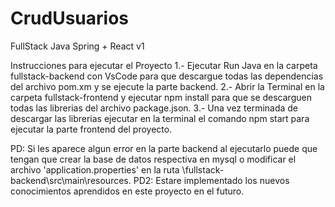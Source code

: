 # CrudUsuarios
FullStack Java Spring + React v1

Instrucciones para ejecutar el Proyecto
1.- Ejecutar Run Java en la carpeta fullstack-backend con VsCode para que descargue todas las dependencias del archivo pom.xm y se ejecute la parte backend.
2.- Abrir la Terminal en la carpeta fullstack-frontend y ejecutar npm install para que se descarguen todas las librerias del archivo package.json.
3.- Una vez terminada de descargar las librerias ejecutar en la terminal el comando npm start para ejecutar la parte frontend del proyecto.

PD: Si les aparece algun error en la parte backend al ejecutarlo puede que tengan que crear la base de datos respectiva en mysql o modificar el archivo 
'application.properties' en la ruta \fullstack-backend\src\main\resources.
PD2: Estare implementado los nuevos conocimientos aprendidos en este proyecto en el futuro.
